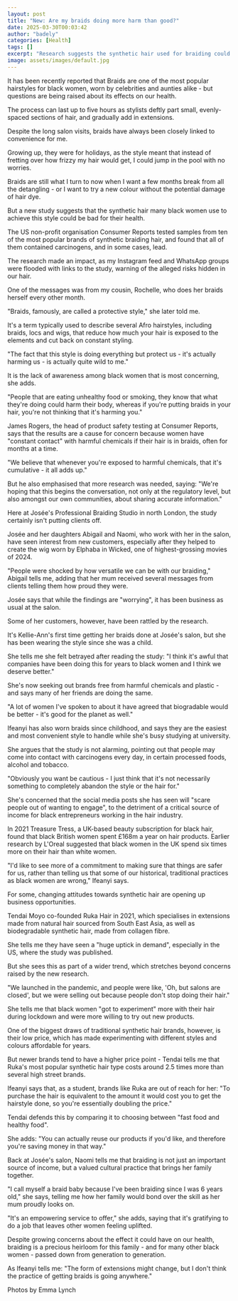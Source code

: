 ```yaml
---
layout: post
title: "New: Are my braids doing more harm than good?"
date: 2025-03-30T00:03:42
author: "badely"
categories: [Health]
tags: []
excerpt: "Research suggests the synthetic hair used for braiding could be bad for you - but will that stop women using it?"
image: assets/images/default.jpg
---
```


It has been recently reported that Braids are one of the most popular hairstyles for black women, worn by celebrities and aunties alike - but questions are being raised about its effects on our health.

The process can last up to five hours as stylists deftly part small, evenly-spaced sections of hair, and gradually add in extensions.

Despite the long salon visits, braids have always been closely linked to convenience for me.

Growing up, they were for holidays, as the style meant that instead of fretting over how frizzy my hair would get, I could jump in the pool with no worries.

Braids are still what I turn to now when I want a few months break from all the detangling - or I want to try a new colour without the potential damage of hair dye.

But a new study suggests that the synthetic hair many black women use to achieve this style could be bad for their health.

The US non-profit organisation Consumer Reports tested samples from ten of the most popular brands of synthetic braiding hair, and found that all of them contained carcinogens, and in some cases, lead.

The research made an impact, as my Instagram feed and WhatsApp groups were flooded with links to the study, warning of the alleged risks hidden in our hair.

One of the messages was from my cousin, Rochelle, who does her braids herself every other month.

"Braids, famously, are called a protective style," she later told me.

It's a term typically used to describe several Afro hairstyles, including braids, locs and wigs, that reduce how much your hair is exposed to the elements and cut back on constant styling.

"The fact that this style is doing everything but protect us - it's actually harming us - is actually quite wild to me."

It is the lack of awareness among black women that is most concerning, she adds.

"People that are eating unhealthy food or smoking, they know that what they're doing could harm their body, whereas if you're putting braids in your hair, you're not thinking that it's harming you."

James Rogers, the head of product safety testing at Consumer Reports, says that the results are a cause for concern because women have "constant contact" with harmful chemicals if their hair is in braids, often for months at a time.

"We believe that whenever you're exposed to harmful chemicals, that it's cumulative - it all adds up."

But he also emphasised that more research was needed, saying: "We're hoping that this begins the conversation, not only at the regulatory level, but also amongst our own communities, about sharing accurate information."

Here at Josée's Professional Braiding Studio in north London, the study certainly isn't putting clients off.

Josée and her daughters Abigail and Naomi, who work with her in the salon, have seen interest from new customers, especially after they helped to create the wig worn by Elphaba in Wicked, one of highest-grossing movies of 2024.

"People were shocked by how versatile we can be with our braiding," Abigail tells me, adding that her mum received several messages from clients telling them how proud they were.

Josée says that while the findings are "worrying", it has been business as usual at the salon.

Some of her customers, however, have been rattled by the research.

It's Kellie-Ann's first time getting her braids done at Josée's salon, but she has been wearing the style since she was a child.

She tells me she felt betrayed after reading the study: "I think it's awful that companies have been doing this for years to black women and I think we deserve better." 

She's now seeking out brands free from harmful chemicals and plastic - and says many of her friends are doing the same.

"A lot of women I've spoken to about it have agreed that biogradable would be better - it's good for the planet as well."

Ifeanyi has also worn braids since childhood, and says they are the easiest and most convenient style to handle while she's busy studying at university. 

She argues that the study is not alarming, pointing out that people may come into contact with carcinogens every day, in certain processed foods, alcohol and tobacco.

"Obviously you want be cautious - I just think that it's not necessarily something to completely abandon the style or the hair for."

She's concerned that the social media posts she has seen will "scare people out of wanting to engage", to the detriment of a critical source of income for black entrepreneurs working in the hair industry.

In 2021 Treasure Tress, a UK-based beauty subscription for black hair, found that black British women spent £168m a year on hair products. Earlier research by L'Oreal suggested that black women in the UK spend six times more on their hair than white women.

"I'd like to see more of a commitment to making sure that things are safer for us, rather than telling us that some of our historical, traditional practices as black women are wrong," Ifeanyi says.

For some, changing attitudes towards synthetic hair are opening up business opportunities.

Tendai Moyo co-founded Ruka Hair in 2021, which specialises in extensions made from natural hair sourced from South East Asia, as well as biodegradable synthetic hair, made from collagen fibre.

She tells me they have seen a "huge uptick in demand", especially in the US, where the study was published. 

But she sees this as part of a wider trend, which stretches beyond concerns raised by the new research.

"We launched in the pandemic, and people were like, 'Oh, but salons are closed', but we were selling out because people don't stop doing their hair."

She tells me that black women "got to experiment" more with their hair during lockdown and were more willing to try out new products.

One of the biggest draws of traditional synthetic hair brands, however, is their low price, which has made experimenting with different styles and colours affordable for years.

But newer brands tend to have a higher price point - Tendai tells me that Ruka's most popular synthetic hair type costs around 2.5 times more than several high street brands.

Ifeanyi says that, as a student, brands like Ruka are out of reach for her: "To purchase the hair is equivalent to the amount it would cost you to get the hairstyle done, so you're essentially doubling the price."

Tendai defends this by comparing it to choosing between "fast food and healthy food".

She adds: "You can actually reuse our products if you'd like, and therefore you're saving money in that way."

Back at Josée's salon, Naomi tells me that braiding is not just an important source of income, but a valued cultural practice that brings her family together.

"I call myself a braid baby because I've been braiding since I was 6 years old," she says, telling me how her family would bond over the skill as her mum proudly looks on.

"It's an empowering service to offer," she adds, saying that it's gratifying to do a job that leaves other women feeling uplifted.

Despite growing concerns about the effect it could have on our health, braiding is a precious heirloom for this family - and for many other black women - passed down from generation to generation.

As Ifeanyi tells me: "The form of extensions might change, but I don't think the practice of getting braids is going anywhere."

Photos by Emma Lynch


